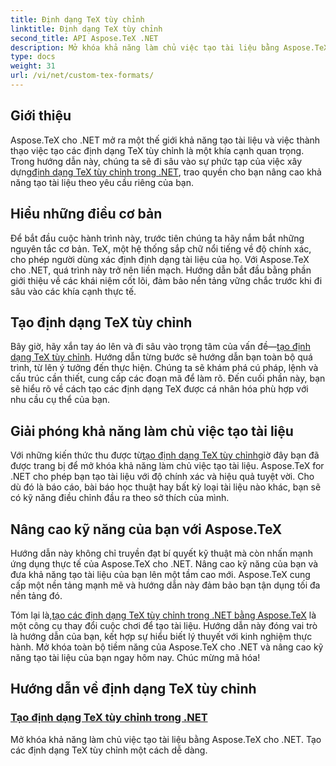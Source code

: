 ```yaml
---
title: Định dạng TeX tùy chỉnh
linktitle: Định dạng TeX tùy chỉnh
second_title: API Aspose.TeX .NET
description: Mở khóa khả năng làm chủ việc tạo tài liệu bằng Aspose.TeX cho .NET. Tìm hiểu cách tạo các định dạng TeX tùy chỉnh một cách dễ dàng trong hướng dẫn toàn diện này.
type: docs
weight: 31
url: /vi/net/custom-tex-formats/
---
```

## Giới thiệu

 Aspose.TeX cho .NET mở ra một thế giới khả năng tạo tài liệu và việc thành thạo việc tạo các định dạng TeX tùy chỉnh là một khía cạnh quan trọng. Trong hướng dẫn này, chúng ta sẽ đi sâu vào sự phức tạp của việc xây dựng[định dạng TeX tùy chỉnh trong .NET](./create-custom-tex-formats/), trao quyền cho bạn nâng cao khả năng tạo tài liệu theo yêu cầu riêng của bạn.

## Hiểu những điều cơ bản

Để bắt đầu cuộc hành trình này, trước tiên chúng ta hãy nắm bắt những nguyên tắc cơ bản. TeX, một hệ thống sắp chữ nổi tiếng về độ chính xác, cho phép người dùng xác định định dạng tài liệu của họ. Với Aspose.TeX cho .NET, quá trình này trở nên liền mạch. Hướng dẫn bắt đầu bằng phần giới thiệu về các khái niệm cốt lõi, đảm bảo nền tảng vững chắc trước khi đi sâu vào các khía cạnh thực tế.

## Tạo định dạng TeX tùy chỉnh

Bây giờ, hãy xắn tay áo lên và đi sâu vào trọng tâm của vấn đề—[tạo định dạng TeX tùy chỉnh](./create-custom-tex-formats/). Hướng dẫn từng bước sẽ hướng dẫn bạn toàn bộ quá trình, từ lên ý tưởng đến thực hiện. Chúng ta sẽ khám phá cú pháp, lệnh và cấu trúc cần thiết, cung cấp các đoạn mã để làm rõ. Đến cuối phần này, bạn sẽ hiểu rõ về cách tạo các định dạng TeX được cá nhân hóa phù hợp với nhu cầu cụ thể của bạn.

## Giải phóng khả năng làm chủ việc tạo tài liệu

 Với những kiến thức thu được từ[tạo định dạng TeX tùy chỉnh](./create-custom-tex-formats/)giờ đây bạn đã được trang bị để mở khóa khả năng làm chủ việc tạo tài liệu. Aspose.TeX for .NET cho phép bạn tạo tài liệu với độ chính xác và hiệu quả tuyệt vời. Cho dù đó là báo cáo, bài báo học thuật hay bất kỳ loại tài liệu nào khác, bạn sẽ có kỹ năng điều chỉnh đầu ra theo sở thích của mình.

## Nâng cao kỹ năng của bạn với Aspose.TeX

Hướng dẫn này không chỉ truyền đạt bí quyết kỹ thuật mà còn nhấn mạnh ứng dụng thực tế của Aspose.TeX cho .NET. Nâng cao kỹ năng của bạn và đưa khả năng tạo tài liệu của bạn lên một tầm cao mới. Aspose.TeX cung cấp một nền tảng mạnh mẽ và hướng dẫn này đảm bảo bạn tận dụng tối đa nền tảng đó.

 Tóm lại là,[tạo các định dạng TeX tùy chỉnh trong .NET bằng Aspose.TeX](./create-custom-tex-formats/) là một công cụ thay đổi cuộc chơi để tạo tài liệu. Hướng dẫn này đóng vai trò là hướng dẫn của bạn, kết hợp sự hiểu biết lý thuyết với kinh nghiệm thực hành. Mở khóa toàn bộ tiềm năng của Aspose.TeX cho .NET và nâng cao kỹ năng tạo tài liệu của bạn ngay hôm nay. Chúc mừng mã hóa!
## Hướng dẫn về định dạng TeX tùy chỉnh
### [Tạo định dạng TeX tùy chỉnh trong .NET](./create-custom-tex-formats/)
Mở khóa khả năng làm chủ việc tạo tài liệu bằng Aspose.TeX cho .NET. Tạo các định dạng TeX tùy chỉnh một cách dễ dàng.